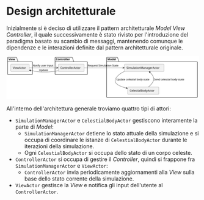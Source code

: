 # Design architetturale
Inizialmente si è deciso di utilizzare il pattern architetturale _Model View Controller_,
il quale successivamente è stato rivisto per l'introduzione del paradigma basato su scambio di messaggi,
mantenendo comunque le dipendenze e le interazioni definite dal pattern architetturale originale.

![Architettura](./images/mvc_actor_architecture.svg)

All'interno dell'architettura generale troviamo quattro tipi di attori:
- `SimulationManagerActor` e `CelestialBodyActor` gestiscono interamente la parte di _Model_:
  - `SimulationManagerActor` detiene lo stato attuale della simulazione e si occupa di coordinare le istanze di `CelestialBodyActor` durante le iterazioni della simulazione.
  - Ogni `CelestialBodyActor` si occupa dello stato di un corpo celeste.
- `ControllerActor` si occupa di gestire il _Controller_, quindi si frappone fra `SimulationManagerActor` e `ViewActor`:
  - `ControllerActor` invia periodicamente aggiornamenti alla _View_ sulla base dello stato corrente della simulazione.
- `ViewActor` gestisce la _View_ e notifica gli input dell'utente al `ControllerActor`.
